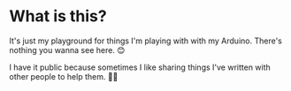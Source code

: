 # What is this?

It's just my playground for things I'm playing with with my Arduino. There's nothing you wanna see here. 😊

I have it public because sometimes I like sharing things I've written with other people to help them. 👩‍💻